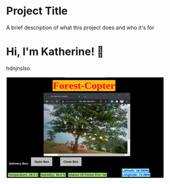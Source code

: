 
# Project Title

A brief description of what this project does and who it's for


# Hi, I'm Katherine! 👋

hdnjnslso

![](https://github.com/saij19/Forest-cop-ter/blob/2412d668e433053860708cbff7c1c0d38a4a331e/1.png)
